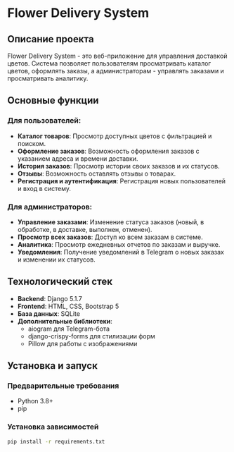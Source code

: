 # Flower Delivery System

## Описание проекта

Flower Delivery System - это веб-приложение для управления доставкой цветов. Система позволяет пользователям просматривать каталог цветов, оформлять заказы, а администраторам - управлять заказами и просматривать аналитику.

## Основные функции

### Для пользователей:
- **Каталог товаров**: Просмотр доступных цветов с фильтрацией и поиском.
- **Оформление заказов**: Возможность оформления заказов с указанием адреса и времени доставки.
- **История заказов**: Просмотр истории своих заказов и их статусов.
- **Отзывы**: Возможность оставлять отзывы о товарах.
- **Регистрация и аутентификация**: Регистрация новых пользователей и вход в систему.

### Для администраторов:
- **Управление заказами**: Изменение статуса заказов (новый, в обработке, в доставке, выполнен, отменен).
- **Просмотр всех заказов**: Доступ ко всем заказам в системе.
- **Аналитика**: Просмотр ежедневных отчетов по заказам и выручке.
- **Уведомления**: Получение уведомлений в Telegram о новых заказах и изменении их статусов.

## Технологический стек

- **Backend**: Django 5.1.7
- **Frontend**: HTML, CSS, Bootstrap 5
- **База данных**: SQLite
- **Дополнительные библиотеки**:
  - aiogram для Telegram-бота
  - django-crispy-forms для стилизации форм
  - Pillow для работы с изображениями

## Установка и запуск

### Предварительные требования
- Python 3.8+
- pip

### Установка зависимостей
```bash
pip install -r requirements.txt
